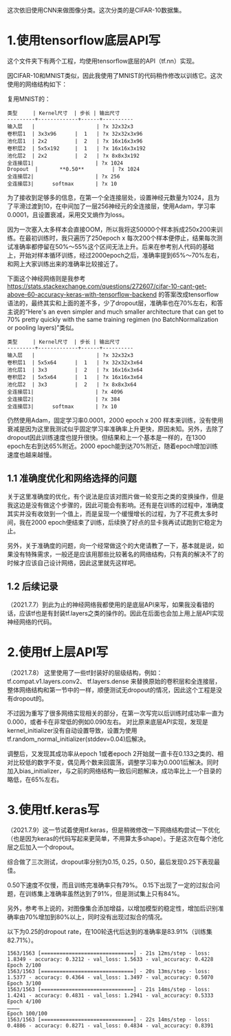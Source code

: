 这次依旧使用CNN来做图像分类。这次分类的是CIFAR-10数据集。

1.使用tensorflow底层API写
===
这个文件夹下有两个工程，均使用tensorflow底层的API（tf.nn）实现。

因CIFAR-10和MNIST类似，因此我使用了MNIST的代码稍作修改以训练它。这次使用的网络结构如下：

复用MNIST的：

```
类型     | Kernel尺寸  | 步长 | 输出尺寸
---------+-------------+------+----------
输入层   |                    | ?x 32x32x3
卷积层1  | 3x3x96      |  1   | ?x 32x32x3x96
池化层1  | 2x2         |  2   | ?x 16x16x3x96
卷积层2  | 5x5x192     |  1   | ?x 16x16x3x192
池化层2  | 2x2         |  2   | ?x 8x8x3x192
全连接层1|                    | ?x 1024
Dropout  |       **0.50**         | ?x 1024
全连接层2|                    | ?x 256
全连接层3|      softmax       | ?x 10
```



为了接收到足够多的信息，在第一个全连接层处，设置神经元数量为1024，且为了平滑过渡到10，在中间加了一层256神经元的全连接层，使用Adam，学习率0.0001，且设置衰减，采用交叉熵作为loss。

因为一次塞入太多样本会直接OOM，所以我将这50000个样本拆成250x200来训练。在最初训练时，我只遍历了250epoch x 每次200个样本便停止，结果每次测试准确率都停留在50%～55%这个区间无法上升。后来在参考别人代码的基础上，开始对样本循环训练，经过2000epoch之后，准确率提到65%～70%左右，和网上大家训练出来的准确率比较接近了。

下面这个神经网络则是我参考
https://stats.stackexchange.com/questions/272607/cifar-10-cant-get-above-60-accuracy-keras-with-tensorflow-backend 的答案改成tensorflow语法的，最终其实和上面的差不多，少了dropout层，准确率也在70%左右，和答主说的“Here's an even simpler and much smaller architecture that can get to 70% pretty quickly with the same training regimen (no BatchNormalization or pooling layers)”类似。
```
类型     | Kernel尺寸  | 步长 | 输出尺寸
---------+-------------+------+----------
输入层   |                    | ?x 32x32x3
卷积层1  | 5x5x64      |  1   | ?x 32x32x3x64
池化层1  | 3x3         |  2   | ?x 16x16x3x64
卷积层2  | 5x5x64      |  1   | ?x 16x16x3x64
池化层2  | 3x3         |  2   | ?x 8x8x3x64
全连接层1|                    | ?x 4096
全连接层2|                    | ?x 384
全连接层3|      softmax       | ?x 10
```
仍然使用Adam，固定学习率0.0001，2000 epoch x 200 样本来训练，没有使用衰减是因为这里我测试似乎固定学习率准确率上升更快，原因未知。另外，去除了dropout因此训练速度也提升很快。但结果和上一个基本是一样的，在1300 epoch左右到达65%附近。2000 epoch能到达70%附近，随着epoch增加训练速度也越来越慢。

1.1 准确度优化和网络选择的问题
------

关于这里准确度的优化，有个说法是应该对图片做一轮变形之类的变换操作，但是我这边是没有做这个步骤的，因此可能会有影响。还有是在训练的过程中，准确度其实并没有收敛到一个值上，而是呈现一个缓慢增长的过程，为了不花费太多时间，我在2000 epoch便结束了训练，后续换了好点的显卡我再试试跑到它稳定为止。

另外，关于准确度的问题，向一个经常做这个的大佬请教了一下，基本就是说，如果没有特殊需求，一般还是应该用那些比较著名的网络结构，只有真的解决不了的时候才应该自己设计网络，因此这里就先这样吧。

1.2 后续记录
------
（2021.7.7）到此为止的神经网络我都使用的是底层API来写，如果我没看错的话，应该tf也是有封装tf.layers之类的操作的。因此在后面也会加上用上层API实现神经网络的代码。


2.使用tf上层API写
===
（2021.7.8） 这里使用了一些tf封装好的层级结构，例如：
tf.compat.v1.layers.conv2、
tf.layers.dense
来替换原始的卷积层和全连接层，整体网络结构和第一节中的一样，顺便测试无dropout的情况，因此这个工程是没有dropout的。 

不过因为重写了很多网络实现相关的部分，在第一次写完以后训练时成功率一直为0.000，或者卡在非常低的例如0.090左右。 对比原来底层API实现，发现是kernel_initializer没有自动设置导致，设置为使用tf.random_normal_initializer(stddev=0.04)后解决。

调整后，又发现其成功率从epoch 1或者epoch 2开始就一直卡在0.133之类的、相对比较低的数字不变，偶见两个数来回震荡，调整学习率为0.0001后解决。同时加入bias_initializer，与之前的网络结构一致后问题解决，成功率比上一个目录的略低，在65%左右。

3.使用tf.keras写
===
（2021.7.9）这一节试着使用tf.keras，但是稍微修改一下网络结构尝试一下优化（也是因为keras的代码写起来更简单，不用算太多shape）。于是这次在每个池化层之后加入一个dropout。

综合做了三次测试，dropout率分别为0.15, 0.25，0.50，最后发现0.25下表现最佳。

0.50下速度不仅慢，而且训练完准确率只有79%。
0.15下出现了一定的过拟合问题，在训练集上准确率虽然达到了91%，但是测试集上只有84%。

另外，参考书上说的，对图像集合添加增益，以增加模型的稳定性，增加后识别准确率由70%增加到80%以上，同时没有出现过拟合的情况。

以下为0.25的dropout rate，在100轮迭代后达到的准确率是83.91%（训练集82.71%）。
```
1563/1563 [==============================] - 21s 12ms/step - loss: 1.8349 - accuracy: 0.3212 - val_loss: 1.5633 - val_accuracy: 0.4228
Epoch 2/100
1563/1563 [==============================] - 20s 13ms/step - loss: 1.5377 - accuracy: 0.4364 - val_loss: 1.3497 - val_accuracy: 0.5070
Epoch 3/100
1563/1563 [==============================] - 21s 14ms/step - loss: 1.4241 - accuracy: 0.4831 - val_loss: 1.2941 - val_accuracy: 0.5333
Epoch 4/100
…………
Epoch 100/100
1563/1563 [==============================] - 22s 14ms/step - loss: 0.4886 - accuracy: 0.8271 - val_loss: 0.4834 - val_accuracy: 0.8391
```
